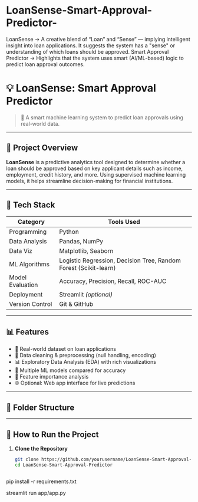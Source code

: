 # LoanSense-Smart-Approval-Predictor-
LoanSense → A creative blend of “Loan” and “Sense” — implying intelligent insight into loan applications. It suggests the system has a "sense" or understanding of which loans should be approved.  Smart Approval Predictor → Highlights that the system uses smart (AI/ML-based) logic to predict loan approval outcomes.


# 💡 LoanSense: Smart Approval Predictor

> 🧠 A smart machine learning system to predict loan approvals using real-world data.

---

## 📝 Project Overview

**LoanSense** is a predictive analytics tool designed to determine whether a loan should be approved based on key applicant details such as income, employment, credit history, and more. Using supervised machine learning models, it helps streamline decision-making for financial institutions.

---

## 🧰 Tech Stack

| Category         | Tools Used |
|------------------|------------|
| Programming      | Python     |
| Data Analysis    | Pandas, NumPy |
| Data Viz         | Matplotlib, Seaborn |
| ML Algorithms    | Logistic Regression, Decision Tree, Random Forest (Scikit-learn) |
| Model Evaluation | Accuracy, Precision, Recall, ROC-AUC |
| Deployment       | Streamlit *(optional)* |
| Version Control  | Git & GitHub |

---

## 📊 Features

- 📌 Real-world dataset on loan applications
- 🧹 Data cleaning & preprocessing (null handling, encoding)
- 📊 Exploratory Data Analysis (EDA) with rich visualizations
- 🤖 Multiple ML models compared for accuracy
- 🧠 Feature importance analysis
- 🌐 Optional: Web app interface for live predictions

---

## 📁 Folder Structure



---

## 🧪 How to Run the Project

1. **Clone the Repository**
   ```bash
   git clone https://github.com/yourusername/LoanSense-Smart-Approval-Predictor.git
   cd LoanSense-Smart-Approval-Predictor



pip install -r requirements.txt



streamlit run app/app.py


